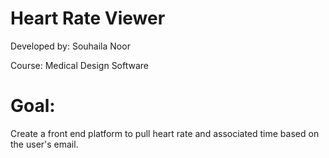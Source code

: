 # Heart Rate Viewer

Developed by: Souhaila Noor

Course: Medical Design Software

# Goal: 
Create a front end platform to pull heart rate and associated time based on the user's email. 



